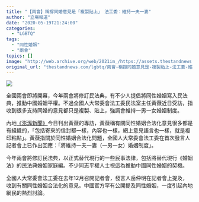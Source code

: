 ```yaml
---
title: "【兩會】稱撐同婚意見是「複製貼上」　法工委：維持一夫一妻"
author: "立場報道"
date: "2020-05-19T21:24:00"
categories:
  - "LGBTQ"
tags:
  - "同性婚姻"
  - "兩會"
topics: []
image: "http://web.archive.org/web/2021im_/https://assets.thestandnews.com/media/photos/20200519-11_fXEKT.png"
original_url: "thestandnews.com/lgbtq/兩會-稱撐同婚意見是-複製貼上-法工委-維持一夫一妻"
---
```

![](http://web.archive.org/web/2021im_/https://assets.thestandnews.com/media/photos/20200519-11_fXEKT.png)

全國兩會即將開幕，今年兩會將修訂民法典，有不少人提倡將同性婚姻寫入民法典，推動中國婚姻平權。不過全國人大常委會法工委民法室主任黃薇近日受訪，指收到很多支持同婚的意見都只是複製、貼上，強調會維持一男一女婚姻制度。

內地[《澎湃新聞》](http://web.archive.org/web/20211229063650/https://www.bbc.com/zhongwen/trad/chinese-news-50888826)今日刊出黃薇的專訪，黃薇稱有關同性婚姻合法化意見很多都是有組織的，「包括寄來的信封都一樣，內容也一樣，網上意見語言也一樣，就是複印粘貼」。黃薇指關於同性婚姻合法化問題，全國人大常委會法工委在首次發言人記者會上已作出回應：「將維持一夫一妻（一男一女）婚姻制度」。

今年兩會將修訂民法典，以正式替代現行的一些民事法律，包括將替代現行《婚姻法》的民法典婚姻家庭編。不少同志平權人士視這為推動中國同性婚姻的契機。

全國人大常委會法工委在去年12月召開記者會，發言人岳仲明在記者會上提及，收到有關同性婚姻合法化的意見。中國官方罕有公開提及同性婚姻，一度引起內地網民的熱烈討論。